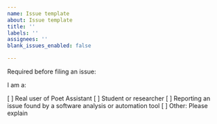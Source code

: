 ```yaml
---
name: Issue template
about: Issue template
title: ''
labels: ''
assignees: ''
blank_issues_enabled: false

---
```


Required before filing an issue:

I am a:

[ ] Real user of Poet Assistant
[ ] Student or researcher
[ ] Reporting an issue found by a software analysis or automation tool
[ ] Other: Please explain
